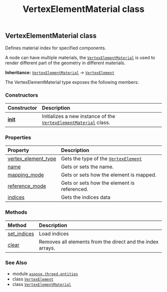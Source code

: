 ﻿---
title: VertexElementMaterial class
second_title: Aspose.3D for Python via .NET API References
description: 
type: docs
weight: 460
url: /python-net/aspose.threed.entities/vertexelementmaterial/
is_root: false
---

## VertexElementMaterial class

Defines material index for specified components.

A node can have multiple materials, the [`VertexElementMaterial`](/3d/python-net/aspose.threed.entities/vertexelementmaterial) is used to render different part of the geometry in different materials.



**Inheritance:** [`VertexElementMaterial`](/3d/python-net/aspose.threed.entities/vertexelementmaterial) → 
[`VertexElement`](/3d/python-net/aspose.threed.entities/vertexelement)



The VertexElementMaterial type exposes the following members:

### Constructors
| Constructor | Description |
| :- | :- |
| [__init__](/3d/python-net/aspose.threed.entities/vertexelementmaterial/__init__/#) | Initializes a new instance of the [`VertexElementMaterial`](/3d/python-net/aspose.threed.entities/vertexelementmaterial) class. |


### Properties
| Property | Description |
| :- | :- |
| [vertex_element_type](/3d/python-net/aspose.threed.entities/vertexelementmaterial/vertex_element_type) | Gets the type of the [`VertexElement`](/3d/python-net/aspose.threed.entities/vertexelement) |
| [name](/3d/python-net/aspose.threed.entities/vertexelementmaterial/name) | Gets or sets the name. |
| [mapping_mode](/3d/python-net/aspose.threed.entities/vertexelementmaterial/mapping_mode) | Gets or sets how the element is mapped. |
| [reference_mode](/3d/python-net/aspose.threed.entities/vertexelementmaterial/reference_mode) | Gets or sets how the element is referenced. |
| [indices](/3d/python-net/aspose.threed.entities/vertexelementmaterial/indices) | Gets the indices data |


### Methods
| Method | Description |
| :- | :- |
| [set_indices](/3d/python-net/aspose.threed.entities/vertexelementmaterial/set_indices/#list) | Load indices |
| [clear](/3d/python-net/aspose.threed.entities/vertexelementmaterial/clear/#) | Removes all elements from the direct and the index arrays. |



### See Also
* module [`aspose.threed.entities`](..)
* class [`VertexElement`](/3d/python-net/aspose.threed.entities/vertexelement)
* class [`VertexElementMaterial`](/3d/python-net/aspose.threed.entities/vertexelementmaterial)
